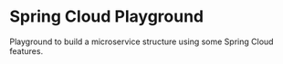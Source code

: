 # Spring Cloud Playground 


Playground to build a microservice structure using some Spring Cloud features.
